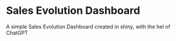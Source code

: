 # Sales Evolution Dashboard
 A simple Sales Evolution Dashboard created in shiny, with the hel of ChatGPT
